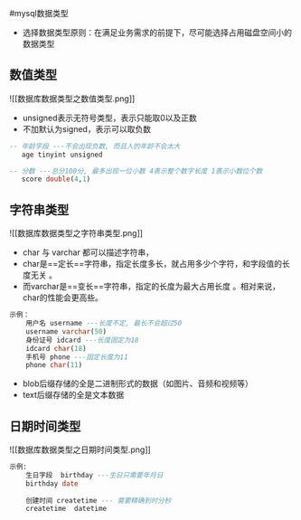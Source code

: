 #mysql数据类型
- 选择数据类型原则：在满足业务需求的前提下，尽可能选择占用磁盘空间小的数据类型
## 数值类型
![[数据库数据类型之数值类型.png]]
- unsigned表示无符号类型，表示只能取0以及正数
- 不加默认为signed，表示可以取负数
```SQL
-- 年龄字段 ---不会出现负数, 而且人的年龄不会太大
   age tinyint unsigned

-- 分数 ---总分100分, 最多出现一位小数 4表示整个数字长度 1表示小数位个数
   score double(4,1)
```

## 字符串类型
![[数据库数据类型之字符串类型.png]]
- char 与 varchar 都可以描述字符串，
- char是==定长==字符串，指定长度多长，就占用多少个字符，和字段值的长度无关 。
- 而varchar是==变长==字符串，指定的长度为最大占用长度 。相对来说，char的性能会更高些。
```SQL
示例： 
    用户名 username ---长度不定, 最长不会超过50
    username varchar(50)
    身份证号 idcard ---长度固定为18
    idcard char(18)
    手机号 phone ---固定长度为11
    phone char(11)
```
- blob后缀存储的全是二进制形式的数据（如图片、音频和视频等）
- text后缀存储的全是文本数据

## 日期时间类型
![[数据库数据类型之日期时间类型.png]]
```SQL
示例: 
    生日字段  birthday ---生日只需要年月日  
    birthday date
    
    创建时间 createtime --- 需要精确到时分秒
    createtime  datetime
```